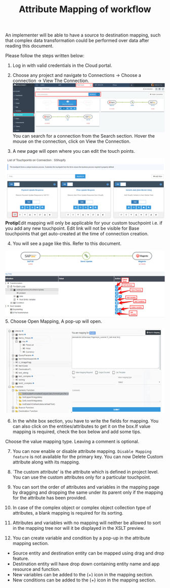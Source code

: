 ﻿---
title: "Attribute Mapping of workflow"
toc: true
tag: developers
category: "Workflow-Management"
weight: 7
menus: 
    quickstartworkflow:
        icon: fa fa-link
        title: "Attribute Mapping of workflow" 
        identifier: quickstartfirstworkflow
---

An implementer will be able to have a source to destination mapping, such that complex data transformation could be performed over data after reading this document.

Please follow the steps written below:

1. Log in with valid credentials in the Cloud portal.

2. Choose any project and navigate to Connections -> Choose a connection -> View The Connection.
![Attribute-Mapping1](/staticfiles/workflow-management/media/Attribute-Mapping1.png)
You can search for a connection from the Search section. Hover the mouse on the connection, click on View the Connection.

3. A new page will open where you can edit the touch points.

![Attribute-Mapping2](/staticfiles/workflow-management/media/Attribute-Mapping2.png)
**Protip**Edit mapping will only be applicable for your custom touchpoint i.e. if you add any new touchpoint. Edit link will not be visible for Base touchpoints that get auto-created at the time of connection creation.


4. You will see a page like this. Refer to this document.

![Attribute-Mapping3](/staticfiles/workflow-management/media/Attribute-Mapping3.png)
5. Choose Open Mapping, A pop-up will open.

![Attribute-Mapping4](/staticfiles/workflow-management/media/Attribute-Mapping4.png)

6. In the white box section, you have to write the fields for mapping. You can also click on the entities/attributes to get it on the box.If value mapping is required, check the box below and add some tips.


Choose the value mapping type. Leaving a comment is optional.

7. You can now enable or disable attribute mapping. `Disable Mapping feature` is not available for the primary key.
You can now Delete Custom attribute along with its mapping.
8. `The custom attribute' is the attribute which is defined in project level. You can use the custom attributes only for a particular touchpoint.
9. You can sort the order of attributes and variables in the mapping page by dragging and dropping the same under its parent only if the mapping for the attribute has been provided.
10. In case of the complex object or complex object collection type of attributes, a blank mapping is required for its sorting.
11. Attributes and variables with no mapping will neither be allowed to sort in the mapping tree nor will it be displayed in the XSLT preview.

12. You can create variable and condition by a pop-up in the attribute mapping section.
* Source entity and destination entity can be mapped using drag and drop feature. 
* Destination entity will have drop down containing entity name and app resource and function. 
* New variables can be added to the (+) icon in the mapping section. 
* New conditions can be added to the (+) icon in the mapping section.